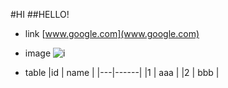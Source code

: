 #HI
##HELLO!
* link
[www.google.com](www.google.com)

* image
![i](http://finfra.com/f/f.png)

* table
|id | name |
|---|------|
|1  | aaa  |
|2  | bbb  |
